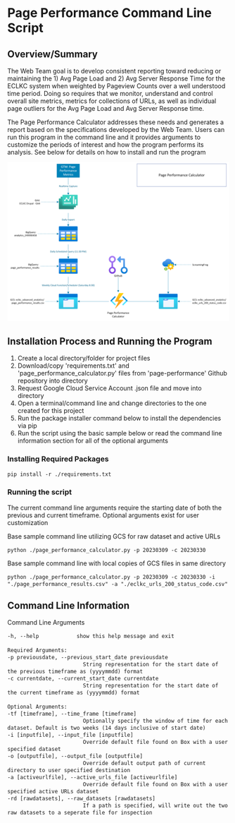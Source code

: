 # Page Performance Command Line Script

## Overview/Summary

The Web Team goal is to develop consistent reporting toward reducing or maintaining the 1) Avg Page Load and 2) Avg Server Response Time for the ECLKC system when weighted by Pageview Counts over a well understood time period.  Doing so requires that we monitor, understand and control overall site metrics, metrics for collections of URLs, as well as individual page outliers for the Avg Page Load and Avg Server Response time.

The Page Performance Calculator addresses these needs and generates a report based on the specifications developed by the Web Team. Users can run this program in the command line and it provides arguments to customize the periods of interest and how the program performs its analysis. See below for details on how to install and run the program

![Diagram of the ETL Pipeline and Script](./page_performance_diagram.png)

## Installation Process and Running the Program

1. Create a local directory/folder for project files
2. Download/copy 'requirements.txt' and 'page_performance_calculator.py' files from 'page-performance' Github repository into directory
3. Request Google Cloud Service Account .json file and move into directory
4. Open a terminal/command line and change directories to the one created for this project
5. Run the package installer command below to install the dependencies via pip
6. Run the script using the basic sample below or read the command line information section for all of the optional arguments


### Installing Required Packages
```
pip install -r ./requirements.txt
```

### Running the script

The current command line arguments require the starting date of both the previous and current timeframe. Optional arguments exist for user customization

Base sample command line utilizing GCS for raw dataset and active URLs
```
python ./page_performance_calculator.py -p 20230309 -c 20230330
```

Base sample command line with local copies of GCS files in same directory
```
python ./page_performance_calculator.py -p 20230309 -c 20230330 -i "./page_performance_results.csv" -a "./eclkc_urls_200_status_code.csv"
```

## Command Line Information

Command Line Arguments
```
-h, --help            show this help message and exit

Required Arguments:
-p previousdate, --previous_start_date previousdate
                        String representation for the start date of the previous timeframe as (yyyymmdd) format
-c currentdate, --current_start_date currentdate
                        String representation for the start date of the current timeframe as (yyyymmdd) format

Optional Arguments:
-tf [timeframe], --time_frame [timeframe]
                        Optionally specify the window of time for each dataset. Default is two weeks (14 days inclusive of start date)
-i [inputfile], --input_file [inputfile]
                        Override default file found on Box with a user specified dataset
-o [outputfile], --output_file [outputfile]
                        Override default output path of current directory to user specified destination
-a [activeurlfile], --active_urls_file [activeurlfile]
                        Override default file found on Box with a user specified active URLs dataset
-rd [rawdatasets], --raw_datasets [rawdatasets]
                        If a path is specified, will write out the two raw datasets to a seperate file for inspection

```

